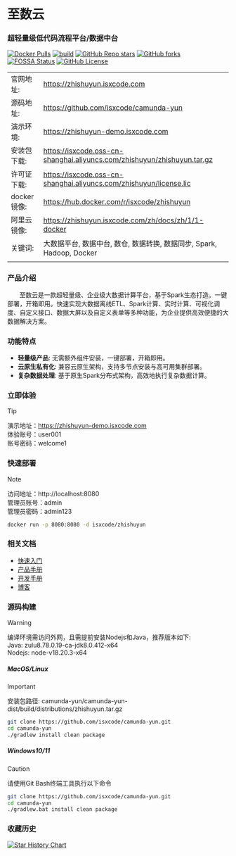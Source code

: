 # 至数云

### 超轻量级低代码流程平台/数据中台

[![Docker Pulls](https://img.shields.io/docker/pulls/isxcode/zhishuyun)](https://hub.docker.com/r/isxcode/zhishuyun)
[![build](https://github.com/isxcode/camunda-yun/actions/workflows/build-app.yml/badge.svg?branch=main)](https://github.com/isxcode/camunda-yun/actions/workflows/build-app.yml)
[![GitHub Repo stars](https://img.shields.io/github/stars/isxcode/camunda-yun)](https://github.com/isxcode/camunda-yun)
[![GitHub forks](https://img.shields.io/github/forks/isxcode/camunda-yun)](https://github.com/isxcode/camunda-yun/fork)
[![FOSSA Status](https://app.fossa.com/api/projects/git%2Bgithub.com%2Fisxcode%2Fcamunda-yun.svg?type=shield&issueType=license)](https://app.fossa.com/projects/git%2Bgithub.com%2Fisxcode%2Fcamunda-yun?ref=badge_shield&issueType=license)
[![GitHub License](https://img.shields.io/github/license/isxcode/camunda-yun)](https://github.com/isxcode/camunda-yun/blob/main/LICENSE)

|           |                                                                           |
|-----------|---------------------------------------------------------------------------|
| 官网地址:     | https://zhishuyun.isxcode.com                                            |
| 源码地址:     | https://github.com/isxcode/camunda-yun                                      |
| 演示环境:     | https://zhishuyun-demo.isxcode.com                                       |
| 安装包下载:    | https://isxcode.oss-cn-shanghai.aliyuncs.com/zhishuyun/zhishuyun.tar.gz |
| 许可证下载:    | https://isxcode.oss-cn-shanghai.aliyuncs.com/zhishuyun/license.lic       |
| docker镜像: | https://hub.docker.com/r/isxcode/zhishuyun                               |
| 阿里云镜像:    | https://zhishuyun.isxcode.com/zh/docs/zh/1/1-docker                      |
| 关键词:      | 大数据平台, 数据中台, 数仓, 数据转换, 数据同步, Spark, Hadoop, Docker                        |
|           |                                                                           |

### 产品介绍

&nbsp;&nbsp;&nbsp;&nbsp;&nbsp;&nbsp;&nbsp;至数云是一款超轻量级、企业级大数据计算平台，基于Spark生态打造。一键部署，开箱即用。快速实现大数据离线ETL、Spark计算、实时计算、可视化调度、自定义接口、数据大屏以及自定义表单等多种功能，为企业提供高效便捷的大数据解决方案。

### 功能特点

- **轻量级产品**: 无需额外组件安装，一键部署，开箱即用。
- **云原生私有化**: 兼容云原生架构，支持多节点安装与高可用集群部署。
- **复杂数据处理**: 基于原生Spark分布式架构，高效地执行复杂数据计算。

### 立即体验

> [!TIP]
> 演示地址：https://zhishuyun-demo.isxcode.com </br>
> 体验账号：user001 </br>
> 账号密码：welcome1

### 快速部署

> [!NOTE]
> 访问地址：http://localhost:8080 <br/>
> 管理员账号：admin <br/>
> 管理员密码：admin123

```bash
docker run -p 8080:8080 -d isxcode/zhishuyun
```

### 相关文档

- [快速入门](https://zhishuyun.isxcode.com/zh/docs/zh/1/0)
- [产品手册](https://zhishuyun.isxcode.com/zh/docs/zh/2/0)
- [开发手册](https://zhishuyun.isxcode.com/zh/docs/zh/6/1)
- [博客](https://ispong.isxcode.com/tags/spark/)

### 源码构建

> [!WARNING]
> 编译环境需访问外网，且需提前安装Nodejs和Java，推荐版本如下: </br>
> Java: zulu8.78.0.19-ca-jdk8.0.412-x64 </br>
> Nodejs: node-v18.20.3-x64

##### MacOS/Linux

> [!IMPORTANT]
> 安装包路径: camunda-yun/camunda-yun-dist/build/distributions/zhishuyun.tar.gz

```bash
git clone https://github.com/isxcode/camunda-yun.git
cd camunda-yun
./gradlew install clean package
```

##### Windows10/11

> [!CAUTION]
> 请使用Git Bash终端工具执行以下命令

```bash
git clone https://github.com/isxcode/camunda-yun.git
cd camunda-yun
./gradlew.bat install clean package
```

### 收藏历史

[![Star History Chart](https://api.star-history.com/svg?repos=isxcode/camunda-yun&type=Date)](https://www.star-history.com/#isxcode/camunda-yun&Date)
